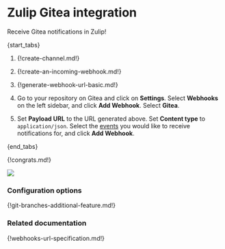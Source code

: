 # Zulip Gitea integration

Receive Gitea notifications in Zulip!

{start_tabs}

1. {!create-channel.md!}

1. {!create-an-incoming-webhook.md!}

1. {!generate-webhook-url-basic.md!}

1. Go to your repository on Gitea and click on **Settings**. Select
   **Webhooks** on the left sidebar, and click **Add Webhook**.
   Select **Gitea**.

1. Set **Payload URL** to the URL generated above. Set **Content type**
   to `application/json`. Select the [events](#filtering-incoming-events)
   you would like to receive notifications for, and click **Add Webhook**.

{end_tabs}

{!congrats.md!}

![](/static/images/integrations/gitea/001.png)

### Configuration options

{!git-branches-additional-feature.md!}

### Related documentation

{!webhooks-url-specification.md!}
